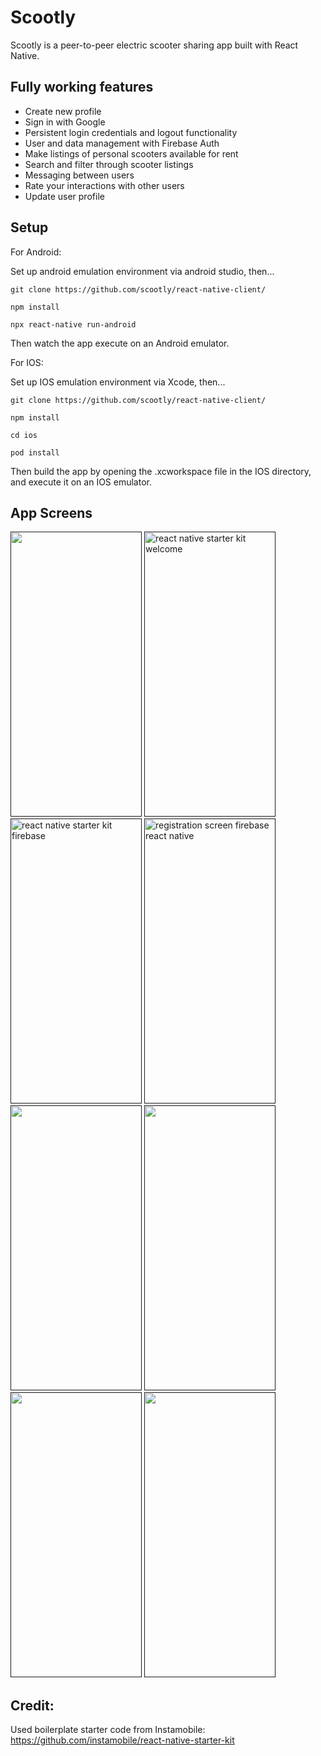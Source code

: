 # Scootly

Scootly is a peer-to-peer electric scooter sharing app built with React Native.

## Fully working features

- Create new profile
- Sign in with Google
- Persistent login credentials and logout functionality
- User and data management with Firebase Auth
- Make listings of personal scooters available for rent
- Search and filter through scooter listings
- Messaging between users
- Rate your interactions with other users
- Update user profile

## Setup

For Android:

Set up android emulation environment via android studio, then...

```
git clone https://github.com/scootly/react-native-client/

npm install 

npx react-native run-android
```
Then watch the app execute on an Android emulator.

For IOS:

Set up IOS emulation environment via Xcode, then...

```
git clone https://github.com/scootly/react-native-client/

npm install

cd ios

pod install
```
Then build the app by opening the .xcworkspace file in the IOS directory, and execute it on an IOS emulator.

## App Screens

<a href="">
	<img src="https://user-images.githubusercontent.com/7905626/205381309-963f693a-9c65-4d5c-989d-501668544292.png" width="210" height="456" /></a>
<a href="">
	<img src="https://user-images.githubusercontent.com/7905626/205382533-bbdba233-70ff-4995-812c-e0a0168a045b.png" alt="react native starter kit welcome" width="210" height="456"/></a>
<a href="">
	<img src="https://user-images.githubusercontent.com/7905626/205382664-96662ce3-189e-4760-8d60-6d64c3032730.png" alt="react native starter kit firebase" width="210" height="456" /></a>
<a href="">
	<img src="https://user-images.githubusercontent.com/7905626/205382840-48d406a6-2c9f-4260-8dc2-b6fa328367df.png" alt="registration screen firebase react native" width="210" height="456" /></a>
  
  <a href="">
	<img src="https://user-images.githubusercontent.com/7905626/205383127-a50f3a26-a8fa-46a2-81d2-6af0e6d39293.png" width="210" height="456" /></a>
<a href="">
	<img src="https://user-images.githubusercontent.com/7905626/205383432-e49d0633-cb4f-4096-98e0-25dba49cea1f.png" alt="" width="210" height="456"/></a>
<a href="">
	<img src="https://user-images.githubusercontent.com/7905626/205383691-7b4c427f-84c7-491c-a61f-29932e88737b.png" alt="" width="210" height="456" /></a>
<a href="">
	<img src="https://user-images.githubusercontent.com/7905626/205383820-31366cb9-f0d3-473b-91ab-fdb56559872a.png" alt="" width="210" height="456" /></a>

## Credit:

Used boilerplate starter code from Instamobile: https://github.com/instamobile/react-native-starter-kit
